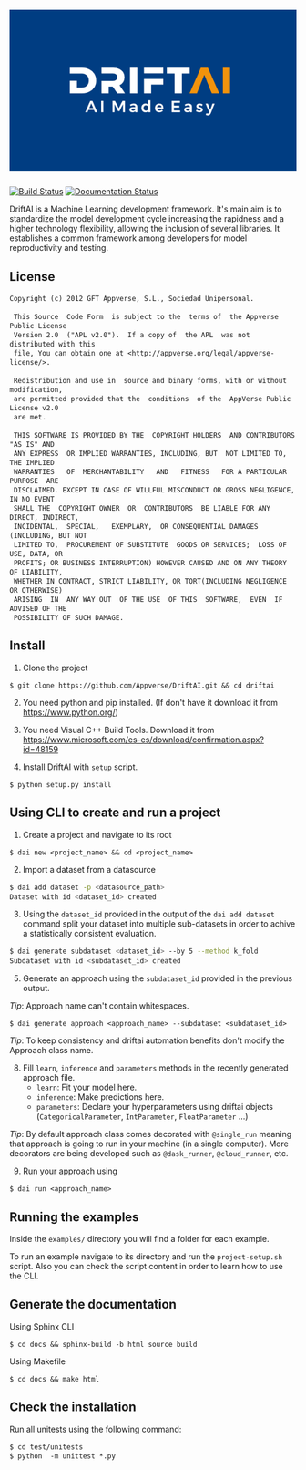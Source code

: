 # ![DriftAI Logo](img/driftailogo.png)

[![Build Status](https://travis-ci.com/Appverse/DriftAI.svg?branch=master)](https://travis-ci.com/Appverse/DriftAI)
[![Documentation Status](https://readthedocs.org/projects/driftai/badge/?version=latest)](https://driftai.readthedocs.io/en/latest/?badge=latest)

DriftAI is a Machine Learning development framework. It's main aim is to standardize the model development cycle increasing the rapidness and a higher technology flexibility, allowing the inclusion of several libraries. It establishes a common framework among developers for model reproductivity and testing.

## License

    Copyright (c) 2012 GFT Appverse, S.L., Sociedad Unipersonal.

     This Source  Code Form  is subject to the  terms of  the Appverse Public License 
     Version 2.0  ("APL v2.0").  If a copy of  the APL  was not  distributed with this 
     file, You can obtain one at <http://appverse.org/legal/appverse-license/>.

     Redistribution and use in  source and binary forms, with or without modification, 
     are permitted provided that the  conditions  of the  AppVerse Public License v2.0 
     are met.

     THIS SOFTWARE IS PROVIDED BY THE  COPYRIGHT HOLDERS  AND CONTRIBUTORS "AS IS" AND
     ANY EXPRESS  OR IMPLIED WARRANTIES, INCLUDING, BUT  NOT LIMITED TO,   THE IMPLIED
     WARRANTIES   OF  MERCHANTABILITY   AND   FITNESS   FOR A PARTICULAR  PURPOSE  ARE
     DISCLAIMED. EXCEPT IN CASE OF WILLFUL MISCONDUCT OR GROSS NEGLIGENCE, IN NO EVENT
     SHALL THE  COPYRIGHT OWNER  OR  CONTRIBUTORS  BE LIABLE FOR ANY DIRECT, INDIRECT,
     INCIDENTAL,  SPECIAL,   EXEMPLARY,  OR CONSEQUENTIAL DAMAGES  (INCLUDING, BUT NOT
     LIMITED TO,  PROCUREMENT OF SUBSTITUTE  GOODS OR SERVICES;  LOSS OF USE, DATA, OR
     PROFITS; OR BUSINESS INTERRUPTION) HOWEVER CAUSED AND ON ANY THEORY OF LIABILITY,
     WHETHER IN CONTRACT, STRICT LIABILITY, OR TORT(INCLUDING NEGLIGENCE OR OTHERWISE) 
     ARISING  IN  ANY WAY OUT  OF THE USE  OF THIS  SOFTWARE,  EVEN  IF ADVISED OF THE 
     POSSIBILITY OF SUCH DAMAGE.

## Install

1. Clone the project

```
$ git clone https://github.com/Appverse/DriftAI.git && cd driftai
```
2. You need python and pip installed. (If don't have it download it from https://www.python.org/)

3. You need Visual C++ Build Tools. Download it from https://www.microsoft.com/es-es/download/confirmation.aspx?id=48159

4. Install DriftAI with ``setup`` script.

```
$ python setup.py install
```

## Using CLI to create and run a project

1. Create a project and navigate to its root

```
$ dai new <project_name> && cd <project_name>
```

2. Import a dataset from a datasource

```bash
$ dai add dataset -p <datasource_path> 
Dataset with id <dataset_id> created
```

3. Using the `dataset_id` provided in the output of the `dai add dataset` command split your dataset into multiple sub-datasets in order to achive a statistically consistent evaluation.

```bash
$ dai generate subdataset <dataset_id> --by 5 --method k_fold
Subdataset with id <subdataset_id> created
```

5. Generate an approach using the `subdataset_id` provided in the previous output. 

*Tip*: Approach name can't contain whitespaces.

```
$ dai generate approach <approach_name> --subdataset <subdataset_id>
```

*Tip*: To keep consistency and driftai automation benefits don't modify the Approach class name.


8. Fill `learn`, `inference` and `parameters` methods in the recently generated approach file.
    - `learn`: Fit your model here.
    - `inference`: Make predictions here.
    - `parameters`: Declare your hyperparameters using driftai objects (`CategoricalParameter`, `IntParameter`, `FloatParameter` ...)

*Tip*: By default approach class comes decorated with `@single_run` meaning that approach is going to run in your machine (in a single computer). More decorators are being developed such as `@dask_runner`, `@cloud_runner`, etc.

9. Run your approach using

```
$ dai run <approach_name>
```

## Running the examples

Inside the `examples/` directory you will find a folder for each example.

To run an example navigate to its directory and run the `project-setup.sh` script. Also you can check the script content in order to learn how to use the CLI.

## Generate the documentation

Using Sphinx CLI

```
$ cd docs && sphinx-build -b html source build
```

Using Makefile

```
$ cd docs && make html
```

## Check the installation

Run all unitests using the following command:

```
$ cd test/unitests
$ python  -m unittest *.py
```